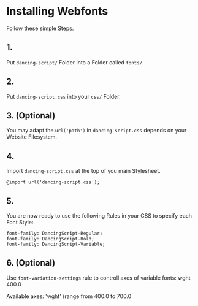 # Installing Webfonts
Follow these simple Steps.

## 1.
Put `dancing-script/` Folder into a Folder called `fonts/`.

## 2.
Put `dancing-script.css` into your `css/` Folder.

## 3. (Optional)
You may adapt the `url('path')` in `dancing-script.css` depends on your Website Filesystem.

## 4.
Import `dancing-script.css` at the top of you main Stylesheet.

```
@import url('dancing-script.css');
```

## 5.
You are now ready to use the following Rules in your CSS to specify each Font Style:
```
font-family: DancingScript-Regular;
font-family: DancingScript-Bold;
font-family: DancingScript-Variable;

```
## 6. (Optional)
Use `font-variation-settings` rule to controll axes of variable fonts:
wght 400.0

Available axes:
'wght' (range from 400.0 to 700.0

